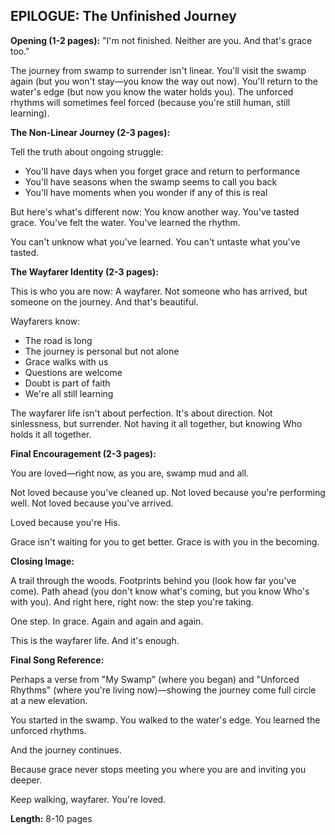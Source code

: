 ## EPILOGUE: The Unfinished Journey

**Opening (1-2 pages):**
"I'm not finished. Neither are you. And that's grace too."

The journey from swamp to surrender isn't linear. You'll visit the swamp again (but you won't stay—you know the way out now). You'll return to the water's edge (but now you know the water holds you). The unforced rhythms will sometimes feel forced (because you're still human, still learning).

**The Non-Linear Journey (2-3 pages):**

Tell the truth about ongoing struggle:
- You'll have days when you forget grace and return to performance
- You'll have seasons when the swamp seems to call you back
- You'll have moments when you wonder if any of this is real

But here's what's different now: You know another way. You've tasted grace. You've felt the water. You've learned the rhythm.

You can't unknow what you've learned. You can't untaste what you've tasted.

**The Wayfarer Identity (2-3 pages):**

This is who you are now: A wayfarer. Not someone who has arrived, but someone on the journey. And that's beautiful.

Wayfarers know:
- The road is long
- The journey is personal but not alone
- Grace walks with us
- Questions are welcome
- Doubt is part of faith
- We're all still learning

The wayfarer life isn't about perfection. It's about direction. Not sinlessness, but surrender. Not having it all together, but knowing Who holds it all together.

**Final Encouragement (2-3 pages):**

You are loved—right now, as you are, swamp mud and all.

Not loved because you've cleaned up. Not loved because you're performing well. Not loved because you've arrived.

Loved because you're His.

Grace isn't waiting for you to get better. Grace is with you in the becoming.

**Closing Image:**

A trail through the woods. Footprints behind you (look how far you've come). Path ahead (you don't know what's coming, but you know Who's with you). And right here, right now: the step you're taking.

One step. In grace. Again and again and again.

This is the wayfarer life. And it's enough.

**Final Song Reference:**

Perhaps a verse from "My Swamp" (where you began) and "Unforced Rhythms" (where you're living now)—showing the journey come full circle at a new elevation.

You started in the swamp. You walked to the water's edge. You learned the unforced rhythms.

And the journey continues.

Because grace never stops meeting you where you are and inviting you deeper.

Keep walking, wayfarer. You're loved.

**Length:** 8-10 pages

